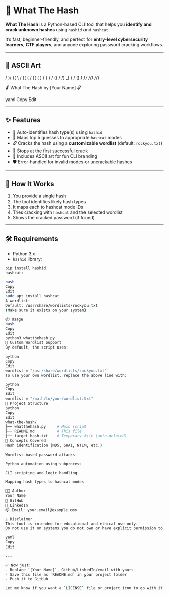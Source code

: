 # 🔐 What The Hash

**What The Hash** is a Python-based CLI tool that helps you **identify and crack unknown hashes** using `hashid` and `hashcat`.

It’s fast, beginner-friendly, and perfect for **entry-level cybersecurity learners**, **CTF players**, and anyone exploring password cracking workflows.

---

## 🎨 ASCII Art

/ )/ )( \ / )( ( / )( ( ) ( ( ) / (( / /) _) ) / () _) _)_/ _/() _/(___)

🔓 What The Hash by [Your Name] 🔓

yaml
Copy
Edit

---

## ✨ Features

- 🧠 Auto-identifies hash type(s) using `hashid`
- 🧩 Maps top 5 guesses to appropriate `hashcat` modes
- 🔓 Cracks the hash using a **customizable wordlist** (default: `rockyou.txt`)
- 🎯 Stops at the first successful crack
- 🎨 Includes ASCII art for fun CLI branding
- 🛡️ Error-handled for invalid modes or uncrackable hashes

---

## 🚀 How It Works

1. You provide a single hash  
2. The tool identifies likely hash types  
3. It maps each to hashcat mode IDs  
4. Tries cracking with `hashcat` and the selected wordlist  
5. Shows the cracked password (if found)

---

## 🛠️ Requirements

- Python 3.x
- `hashid` library:
```bash
pip install hashid
hashcat:

bash
Copy
Edit
sudo apt install hashcat
A wordlist:
Default: /usr/share/wordlists/rockyou.txt
(Make sure it exists on your system)

📦 Usage
bash
Copy
Edit
python3 whatthehash.py
🔧 Custom Wordlist Support
By default, the script uses:

python
Copy
Edit
wordlist = "/usr/share/wordlists/rockyou.txt"
To use your own wordlist, replace the above line with:

python
Copy
Edit
wordlist = "/path/to/your/wordlist.txt"
📁 Project Structure
python
Copy
Edit
what-the-hash/
├── whatthehash.py     # Main script
├── README.md          # This file
├── target_hash.txt    # Temporary file (auto-deleted)
🧠 Concepts Covered
Hash identification (MD5, SHA1, NTLM, etc.)

Wordlist-based password attacks

Python automation using subprocess

CLI scripting and logic handling

Mapping hash types to hashcat modes

👨‍💻 Author
Your Name
🔗 GitHub
🔗 LinkedIn
📫 Email: your.email@example.com

⚠️ Disclaimer
This tool is intended for educational and ethical use only.
Do not use it on systems you do not own or have explicit permission to test.

yaml
Copy
Edit

---

✅ Now just:
- Replace `[Your Name]`, GitHub/LinkedIn/email with yours
- Save this file as `README.md` in your project folder
- Push it to GitHub

Let me know if you want a `LICENSE` file or project icon to go with it!
